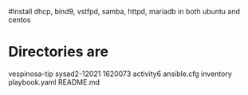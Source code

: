 #Install dhcp, bind9, vstfpd, samba, httpd, mariadb in both ubuntu and centos

# Directories are

vespinosa-tip
sysad2-12021
1620073
activity6
ansible.cfg
inventory
playbook.yaml
README.md
